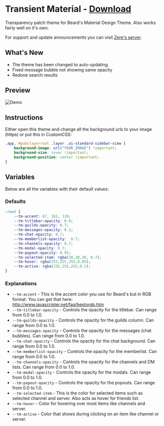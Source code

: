 # Transient Material - [Download](https://raw.githubusercontent.com/rauenzi/BetterDiscordAddons/master/Themes/TransientMaterial/TransientMaterial.theme.css)

Transparency patch theme for Beard's Material Design Theme. Also works fairly well on it's own.

For support and update announcements you can visit [Zere's server](http://discord.zackrauen.com/).

## What's New

- The theme has been changed to auto-updating.
- Fixed message bubble not showing same opacity
- Redone search results

## Preview

![Demo](http://discord.zackrauen.com/TransientMaterial/demo.png)

## Instructions

Either open this theme and change all the background urls to your image (https) or put this in CustomCSS:

```css
.app, #pubslayerroot .layer .ui-standard-sidebar-view {
    background-image: url("YOUR_IMAGE") !important;
    background-size: cover !important;
    background-position: center !important;
}
```

## Variables

Below are all the variables with their default values:

### Defaults

```css
:root {
    --tm-accent: 67, 181, 129;
    --tm-titlebar-opacity: 0.8;
    --tm-guilds-opacity: 0.7;
    --tm-messages-opacity: 0.2;
    --tm-chat-opacity: 0.7;
    --tm-memberlist-opacity:  0.7;
    --tm-channels-opacity: 0.7;
    --tm-modal-opacity: 0.7;
    --tm-popout-opacity: 0.95;
    --tm-selected-item: rgba(30,30,30, 0.7);
    --tm-hover: rgba(255,255,255,0.05);
    --tm-active: rgba(255,255,255,0.1);
}
```

### Explanations

 - `--tm-accent` - This is the accent color you use for Beard's but in RGB format. You can get that here: http://www.javascripter.net/faq/hextorgb.htm
 - `--tm-titlebar-opacity` - Controls the opacity for the titlebar. Can range from 0.0 to 1.0.
 - `--tm-guilds-opacity` - Controls the opacity for the guilds column. Can range from 0.0 to 1.0.
 - `--tm-messages-opacity` - Controls the opacity for the messages (chat bubbles). Can range from 0.0 to 1.0.
 - `--tm-chat-opacity` - Controls the opacity for the chat background. Can range from 0.0 to 1.0.
 - `--tm-memberlist-opacity` - Controls the opacity for the memberlist. Can range from 0.0 to 1.0.
 - `--tm-channels-opacity` - Controls the opacity for the channels and DM lists. Can range from 0.0 to 1.0.
 - `--tm-modal-opacity` - Controls the opacity for the modals. Can range from 0.0 to 1.0.
 - `--tm-popout-opacity` - Controls the opacity for the popouts. Can range from 0.0 to 1.0.
 - `--tm-selected-item` - This is the color for selected items such as selected channel and server. Also acts as hover for friends list.
 - `--tm-hover` - Color for hovering over most items like channels and server.
 - `--tm-active` - Color that shows during clicking on an item like channel or server.
